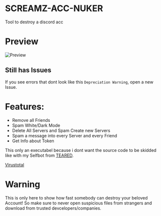 # SCREAMZ-ACC-NUKER
Tool to destroy a discord acc
# Preview
![Preview](https://user-images.githubusercontent.com/78593516/136802742-8753746c-d69e-40f7-a760-0a455c7fb0f9.png)
## Still has Issues
If you see errors that dont look like this ``Depreciation Warning``, open a new Issue.
# Features:
- Remove all Friends
- Spam White/Dark Mode 
- Delete All Servers and Spam Create new Servers
- Spam a message into every Server and every Friend
- Get Info about Token

This only an executabel because i dont want the source code to be skidded like with my Selfbot from [TEARED](https://github.com/T3ARED/DarthOCE-Selfbot).


[Virustotal](https://www.virustotal.com/gui/file/a3208f6aeee4bfc9f9e706e86ebef27b7a30417ff53012ba509af43fa1e7304e?nocache=1)
# Warning
This is only here to show how fast somebody can destroy your beloved Account!
So make sure to never open suspicious files from strangers and download from trusted devcelopers/companies.
